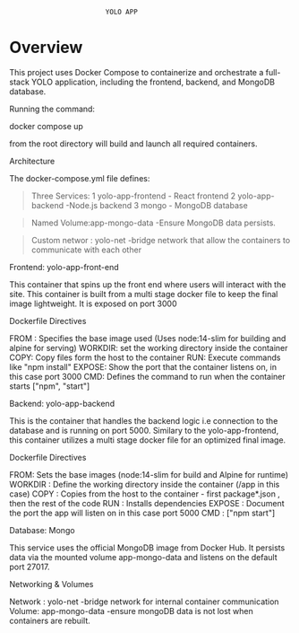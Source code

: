                             YOLO APP 

 # Overview

 This project uses Docker Compose to containerize and orchestrate a full-stack YOLO application, including the frontend, backend, and MongoDB database.

 Running the command:

 docker compose up

 from the root directory will build and launch all required containers.

 Architecture

 The docker-compose.yml file defines:

 >Three Services:
 1 yolo-app-frontend - React frontend
 2 yolo-app-backend -Node.js backend
 3 mongo - MongoDB database

> Named Volume:app-mongo-data -Ensure MongoDB data persists.

>Custom networ : yolo-net -bridge network that allow the containers to communicate with each other


Frontend: yolo-app-front-end 

This  container that spins up the front end where users will interact with the site. This container is built from a multi stage docker file to keep the final image lightweight. It is exposed on port 3000

Dockerfile Directives 

FROM : Specifies the base image used (Uses node:14-slim for building and alpine for serving)
WORKDIR: set the working directory inside the container
COPY: Copy files form the host to the container
RUN: Execute commands like "npm install"
EXPOSE: Show the port that the container listens on, in this case port 3000
CMD: Defines the command to run when the container starts ["npm", "start"]


Backend: yolo-app-backend

This is the container that handles the backend logic  i.e connection to the database and is running on port 5000. Similary to the yolo-app-frontend, this container utilizes a multi stage docker file for an optimized final image.

Dockerfile Directives 

FROM: Sets the base images (node:14-slim for build and Alpine for runtime)
WORKDIR : Define the working directory inside the container (/app in this case)
COPY : Copies from the host to the container - first package*.json , then the rest of the code
RUN : Installs dependencies
EXPOSE : Document the port the app will listen on in this case port 5000
CMD : ["npm start"]

Database: Mongo

This service uses the official MongoDB image from Docker Hub. It persists data via the mounted volume app-mongo-data and listens on the default port 27017.

Networking & Volumes

Network : yolo-net -bridge network for internal container communication
Volume: app-mongo-data -ensure mongoDB data is not lost when containers are rebuilt.


